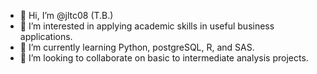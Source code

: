 - 👋 Hi, I’m @jltc08 (T.B.)
- 👀 I’m interested in applying academic skills in useful business applications.
- 🌱 I’m currently learning Python, postgreSQL, R, and SAS.
- 💞️ I’m looking to collaborate on basic to intermediate analysis projects.


<!---
jltc08/jltc08 is a ✨ special ✨ repository because its `README.md` (this file) appears on your GitHub profile.
You can click the Preview link to take a look at your changes.
--->

